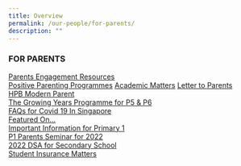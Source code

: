 ```yaml
---
title: Overview
permalink: /our-people/for-parents/
description: ""
---
```

### FOR PARENTS

[Parents Engagement Resources](/our-people/for-parents/Parents-Engagement-Resources/overview)  <br>
[Positive Parenting Programmes](/our-people/for-parents/Positive-Parenting-Programmes/overview)
[Academic Matters](/our-people/for-parents/Academic-Matters/overview) 
[Letter to Parents](/our-people/for-parents/administrative-matters)<br>
[HPB Modern Parent](/our-people/for-parents/HPB-modern-parent)<br>
[The Growing Years Programme for P5 & P6](/our-people/for-parents/growing-years)<br>
[FAQs for Covid 19 In Singapore](/our-people/for-parents/covid-19-faqs)<br>
[Featured On...](/our-people/for-parents/featured-on)<br>
[Important Information for Primary 1](/our-people/for-parents/impt-info-p1)<br>
[P1 Parents Seminar for 2022](/our-people/for-parents/p1-parents-seminar-2022)  
[2022 DSA for Secondary School](/our-people/for-parents/dsa-2022)  
[Student Insurance Matters](/for-parents/Student-Insurance-Matters/)